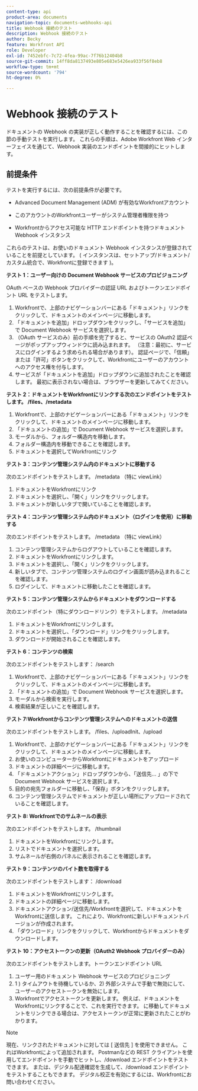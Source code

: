 ```yaml
---
content-type: api
product-area: documents
navigation-topic: documents-webhooks-api
title: Webhook 接続のテスト
description: Webhook 接続のテスト
author: Becky
feature: Workfront API
role: Developer
exl-id: 7452ebfc-7c72-4fea-99ac-7f76b12404b8
source-git-commit: 14ff8da8137493e805e683e5426ea933f56f8eb8
workflow-type: tm+mt
source-wordcount: '794'
ht-degree: 0%

---
```



# Webhook 接続のテスト

ドキュメントの Webhook の実装が正しく動作することを確認するには、この節の手動テストを実行します。 これらの手順は、Adobe Workfront Web インターフェイスを通じて、Webhook 実装のエンドポイントを間接的にヒットします。

## 前提条件

テストを実行するには、次の前提条件が必要です。

* Advanced Document Management (ADM) が有効なWorkfrontアカウント

* このアカウントのWorkfrontユーザーがシステム管理者権限を持つ

* Workfrontからアクセス可能な HTTP エンドポイントを持つドキュメント Webhook インスタンス

これらのテストは、お使いのドキュメント Webhook インスタンスが登録されていることを前提としています。 ( インスタンスは、セットアップ/ドキュメント/カスタム統合で、Workfrontに登録できます )。

**テスト 1：ユーザー向けの Document Webhook サービスのプロビジョニング**

OAuth ベースの Webhook プロバイダーの認証 URL およびトークンエンドポイント URL をテストします。

1. Workfrontで、上部のナビゲーションバーにある「ドキュメント」リンクをクリックして、ドキュメントのメインページに移動します。
1. 「ドキュメントを追加」ドロップダウンをクリックし、「サービスを追加」で Document Webhook サービスを選択します。
1. （OAuth サービスのみ）前の手順を完了すると、サービスの OAuth2 認証ページがポップアップウィンドウに読み込まれます。 （注意：最初に、サービスにログインするよう求められる場合があります）。 認証ページで、「信頼」または「許可」ボタンをクリックして、Workfrontにユーザーのアカウントへのアクセス権を付与します。
1. サービスが「ドキュメントを追加」ドロップダウンに追加されたことを確認します。 最初に表示されない場合は、ブラウザーを更新してみてください。

**テスト 2：ドキュメントをWorkfrontにリンクする次のエンドポイントをテストします。 /files、/metadata**

1. Workfrontで、上部のナビゲーションバーにある「ドキュメント」リンクをクリックして、ドキュメントのメインページに移動します。
1. 「ドキュメントの追加」で Document Webhook サービスを選択します。
1. モーダルから、フォルダー構造内を移動します。
1. フォルダー構造内を移動できることを確認します。
1. ドキュメントを選択してWorkfrontにリンク

**テスト 3：コンテンツ管理システム内のドキュメントに移動する**

次のエンドポイントをテストします。 /metadata （特に viewLink）

1. ドキュメントをWorkfrontにリンク
1. ドキュメントを選択し、「開く」リンクをクリックします。
1. ドキュメントが新しいタブで開いていることを確認します。

**テスト 4：コンテンツ管理システム内のドキュメント（ログインを使用）に移動する**

次のエンドポイントをテストします。 /metadata （特に viewLink）

1. コンテンツ管理システムからログアウトしていることを確認します。
1. ドキュメントをWorkfrontにリンクします。
1. ドキュメントを選択し、「開く」リンクをクリックします。
1. 新しいタブで、コンテンツ管理システムのログイン画面が読み込まれることを確認します。
1. ログインして、ドキュメントに移動したことを確認します。

**テスト 5：コンテンツ管理システムからドキュメントをダウンロードする**

次のエンドポイント（特にダウンロードリンク）をテストします。 /metadata 

1. ドキュメントをWorkfrontにリンクします。
1. ドキュメントを選択し、「ダウンロード」リンクをクリックします。
1. ダウンロードが開始されることを確認します。

**テスト 6：コンテンツの検索**

次のエンドポイントをテストします： /search

1. Workfrontで、上部のナビゲーションバーにある「ドキュメント」リンクをクリックして、ドキュメントのメインページに移動します。
1. 「ドキュメントの追加」で Document Webhook サービスを選択します。
1. モーダルから検索を実行します。
1. 検索結果が正しいことを確認します。

**テスト 7:Workfrontからコンテンツ管理システムへのドキュメントの送信**

次のエンドポイントをテストします。 /files、/uploadInit、/upload

1. Workfrontで、上部のナビゲーションバーにある「ドキュメント」リンクをクリックして、ドキュメントのメインページに移動します。
1. お使いのコンピューターからWorkfrontにドキュメントをアップロード
1. ドキュメントの詳細ページに移動します。
1. 「ドキュメントアクション」ドロップダウンから、「送信先… 」の下で Document Webhook サービスを選択します。
1. 目的の宛先フォルダーに移動し、「保存」ボタンをクリックします。
1. コンテンツ管理システムでドキュメントが正しい場所にアップロードされていることを確認します。

**テスト 8: Workfrontでのサムネールの表示**

次のエンドポイントをテストします。 /thumbnail

1. ドキュメントをWorkfrontにリンクします。
1. リストでドキュメントを選択します。
1. サムネールが右側のパネルに表示されることを確認します。

**テスト 9：コンテンツのバイト数を取得する**

次のエンドポイントをテストします： /download

1. ドキュメントをWorkfrontにリンクします。
1. ドキュメントの詳細ページに移動します。
1. ドキュメントアクション/送信先/Workfrontを選択して、ドキュメントをWorkfrontに送信します。 これにより、Workfrontに新しいドキュメントバージョンが作成されます。
1. 「ダウンロード」リンクをクリックして、Workfrontからドキュメントをダウンロードします。

**テスト 10：アクセストークンの更新（OAuth2 Webhook プロバイダーのみ）**

次のエンドポイントをテストします。トークンエンドポイント URL

1. ユーザー用のドキュメント Webhook サービスのプロビジョニング
1. 1 ) タイムアウトを待機しているか、2) 外部システムで手動で無効にして、ユーザーのアクセストークンを無効にします。
1. Workfrontでアクセストークンを更新します。 例えば、ドキュメントをWorkfrontにリンクすることで、これを実行できます。 に移動してドキュメントをリンクできる場合は、アクセストークンが正常に更新されたことがわかります。

>[!NOTE]
>
>現在、リンクされたドキュメントに対しては [ 送信先 ] を使用できません。 これはWorkfrontによって追加されます。 Postmanなどの REST クライアントを使用してエンドポイントを手動でヒットし、/download エンドポイントをテストできます。 または、デジタル配達確認を生成して、/download エンドポイントをテストすることもできます。 デジタル校正を有効にするには、Workfrontにお問い合わせください。
